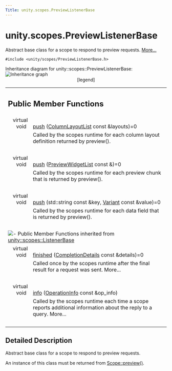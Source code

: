 ```yaml
---
Title: unity.scopes.PreviewListenerBase
---
```


# unity.scopes.PreviewListenerBase

<p>Abstract base class for a scope to respond to preview requests.  
<a href="#details">More...</a></p>
<p><code>#include &lt;unity/scopes/PreviewListenerBase.h&gt;</code></p>
Inheritance diagram for unity::scopes::PreviewListenerBase:
<img src="https://developer.ubuntu.com/static/devportal_uploaded/60215e5d-c98f-435f-8506-8a54889e20f5-../unity.scopes.PreviewListenerBase/classunity_1_1scopes_1_1_preview_listener_base__inherit__graph.png" border="0" usemap="#unity_1_1scopes_1_1_preview_listener_base_inherit__map" alt="Inheritance graph"/>
<map name="unity_1_1scopes_1_1_preview_listener_base_inherit__map" id="unity_1_1scopes_1_1_preview_listener_base_inherit__map">
<area shape="rect" id="node2" href="https://developer.ubuntu.com../classunity_1_1scopes_1_1_listener_base.html" title="Abstract base class to be notified of request completion (such as a query or activation request)..." alt="" coords="29,5,225,32"/></map>
<center><span class="legend">[legend]</span></center>
<table class="memberdecls">
<tr class="heading"><td colspan="2"><h2 class="groupheader">
Public Member Functions</h2></td></tr>
<tr class="memitem:a5e9fe1fa664cbb65a0389e5a39caf78b"><td class="memItemLeft" align="right" valign="top">
virtual void&#160;</td><td class="memItemRight" valign="bottom"><a class="el" href="#a5e9fe1fa664cbb65a0389e5a39caf78b">push</a> (<a class="el" href="unity.scopes.md#a5b970e3c73bf25548398b32e79b2224d">ColumnLayoutList</a> const &amp;layouts)=0</td></tr>
<tr class="memdesc:a5e9fe1fa664cbb65a0389e5a39caf78b"><td class="mdescLeft">&#160;</td><td class="mdescRight">Called by the scopes runtime for each column layout definition returned by preview(). <br /></td></tr>
<tr class="separator:a5e9fe1fa664cbb65a0389e5a39caf78b"><td class="memSeparator" colspan="2">&#160;</td></tr>
<tr class="memitem:a1b4c366abea27471dc9ee31873c9c37a"><td class="memItemLeft" align="right" valign="top">
virtual void&#160;</td><td class="memItemRight" valign="bottom"><a class="el" href="#a1b4c366abea27471dc9ee31873c9c37a">push</a> (<a class="el" href="unity.scopes.md#aed3b7b1daf2e49d0a820ef931caa792d">PreviewWidgetList</a> const &amp;)=0</td></tr>
<tr class="memdesc:a1b4c366abea27471dc9ee31873c9c37a"><td class="mdescLeft">&#160;</td><td class="mdescRight">Called by the scopes runtime for each preview chunk that is returned by preview(). <br /></td></tr>
<tr class="separator:a1b4c366abea27471dc9ee31873c9c37a"><td class="memSeparator" colspan="2">&#160;</td></tr>
<tr class="memitem:a2c11160354d49672100522d3e476b7e3"><td class="memItemLeft" align="right" valign="top">
virtual void&#160;</td><td class="memItemRight" valign="bottom"><a class="el" href="#a2c11160354d49672100522d3e476b7e3">push</a> (std::string const &amp;key, <a class="el" href="unity.scopes.Variant.md">Variant</a> const &amp;value)=0</td></tr>
<tr class="memdesc:a2c11160354d49672100522d3e476b7e3"><td class="mdescLeft">&#160;</td><td class="mdescRight">Called by the scopes runtime for each data field that is returned by preview(). <br /></td></tr>
<tr class="separator:a2c11160354d49672100522d3e476b7e3"><td class="memSeparator" colspan="2">&#160;</td></tr>
<tr class="inherit_header pub_methods_classunity_1_1scopes_1_1_listener_base"><td colspan="2" onclick="javascript:toggleInherit('pub_methods_classunity_1_1scopes_1_1_listener_base')"><img src="https://developer.ubuntu.com/static/devportal_uploaded/dce8500a-bf17-4c59-ae09-d84fcb4c1f0c-../unity.scopes.PreviewListenerBase/closed.png" alt="-"/>&#160;Public Member Functions inherited from <a class="el" href="unity.scopes.ListenerBase.md">unity::scopes::ListenerBase</a></td></tr>
<tr class="memitem:afb44937749b61c9e3ebfa20ec6e4634b inherit pub_methods_classunity_1_1scopes_1_1_listener_base"><td class="memItemLeft" align="right" valign="top">virtual void&#160;</td><td class="memItemRight" valign="bottom"><a class="el" href="unity.scopes.ListenerBase.md#afb44937749b61c9e3ebfa20ec6e4634b">finished</a> (<a class="el" href="unity.scopes.CompletionDetails.md">CompletionDetails</a> const &amp;details)=0</td></tr>
<tr class="memdesc:afb44937749b61c9e3ebfa20ec6e4634b inherit pub_methods_classunity_1_1scopes_1_1_listener_base"><td class="mdescLeft">&#160;</td><td class="mdescRight">Called once by the scopes runtime after the final result for a request was sent.  More...<br /></td></tr>
<tr class="separator:afb44937749b61c9e3ebfa20ec6e4634b inherit pub_methods_classunity_1_1scopes_1_1_listener_base"><td class="memSeparator" colspan="2">&#160;</td></tr>
<tr class="memitem:a3b38fa642754142f40968f3ff8d1bdc8 inherit pub_methods_classunity_1_1scopes_1_1_listener_base"><td class="memItemLeft" align="right" valign="top">virtual void&#160;</td><td class="memItemRight" valign="bottom"><a class="el" href="unity.scopes.ListenerBase.md#a3b38fa642754142f40968f3ff8d1bdc8">info</a> (<a class="el" href="unity.scopes.OperationInfo.md">OperationInfo</a> const &amp;op_info)</td></tr>
<tr class="memdesc:a3b38fa642754142f40968f3ff8d1bdc8 inherit pub_methods_classunity_1_1scopes_1_1_listener_base"><td class="mdescLeft">&#160;</td><td class="mdescRight">Called by the scopes runtime each time a scope reports additional information about the reply to a query.  More...<br /></td></tr>
<tr class="separator:a3b38fa642754142f40968f3ff8d1bdc8 inherit pub_methods_classunity_1_1scopes_1_1_listener_base"><td class="memSeparator" colspan="2">&#160;</td></tr>
</table>
<a name="details" id="details"></a><h2 class="groupheader">Detailed Description</h2>
<p>Abstract base class for a scope to respond to preview requests. </p>
<p>An instance of this class must be returned from <a class="el" href="unity.scopes.Scope.md#a82b24083994e676524b10c407f281aa4" title="Initiates preview request. ">Scope::preview()</a>.</p>
